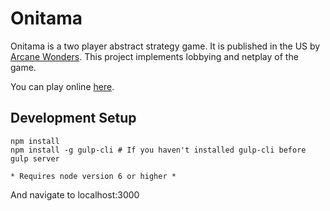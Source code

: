 # Onitama

Onitama is a two player abstract strategy game. It is published in the US by [Arcane Wonders](https://www.arcanewonders.com/onitama). This project implements lobbying and netplay of the game.

You can play online [here](http://onitama.lannysport.net/).

## Development Setup
```
npm install
npm install -g gulp-cli # If you haven't installed gulp-cli before
gulp server

* Requires node version 6 or higher *
```

And navigate to localhost:3000
